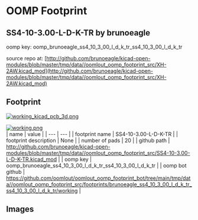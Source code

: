 # OOMP Footprint  
## SS4-10-3.00-L-D-K-TR  by brunoeagle  
  
oomp key: oomp_brunoeagle_ss4_10_3_00_l_d_k_tr_ss4_10_3_00_l_d_k_tr  
  
source repo at: [http://github.com/brunoeagle/kicad-open-modules/blob/master/tmp/data//oomlout_oomp_footprint_src/XH-2AW.kicad_mod](http://github.com/brunoeagle/kicad-open-modules/blob/master/tmp/data//oomlout_oomp_footprint_src/XH-2AW.kicad_mod)  
## Footprint  
  
[![working_kicad_pcb_3d.png](working_kicad_pcb_3d_600.png)](working_kicad_pcb_3d.png)  
  
[![working.png](working_600.png)](working.png)  
| name | value | 
| --- | --- | 
| footprint name | SS4-10-3.00-L-D-K-TR | 
| footprint description | None | 
| number of pads | 20 | 
| github path | http://github.com/brunoeagle/kicad-open-modules/blob/master/tmp/data//oomlout_oomp_footprint_src/SS4-10-3.00-L-D-K-TR.kicad_mod | 
| oomp key | oomp_brunoeagle_ss4_10_3_00_l_d_k_tr_ss4_10_3_00_l_d_k_tr | 
| oomp bot github | https://github.com/oomlout/oomlout_oomp_footprint_bot/tree/main/tmp/data//oomlout_oomp_footprint_src/footprints/brunoeagle_ss4_10_3_00_l_d_k_tr_ss4_10_3_00_l_d_k_tr/working | 
## Images  
